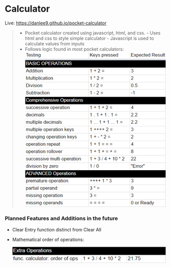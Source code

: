 # Calculator
Live: https://danlee9.github.io/pocket-calculator

> - Pocket calculator created using javascript, html, and css.
    - Uses html and css to style simple calculator
    - Javascript is used to calculate values from inputs
> - Follows logic found in most pocket calculators:
	![Alt text](./calculator-logic.png?raw=true "Calculator Logic")

### Planned Features and Additions in the future
- Clear Entry function distinct from Clear All
- Mathematical order of operations:

	![Alt text](./planned-addition.png?raw=true "Planned Addition")